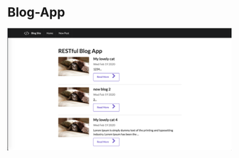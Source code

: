 # Blog-App
![image](https://github.com/Anson-To/BlogApp/blob/master/%E8%9E%A2%E5%B9%95%E6%88%AA%E5%9C%96%202020-03-03%2000.52.03.png)
